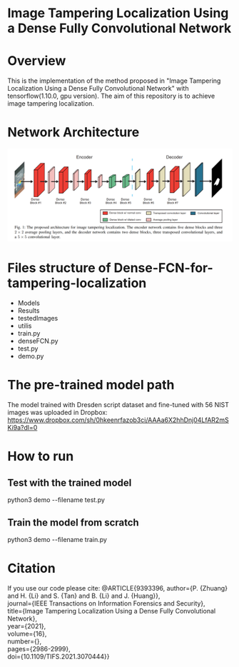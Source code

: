 # Image Tampering Localization Using a Dense Fully Convolutional Network

# Overview
This is the implementation of the method proposed in "Image Tampering Localization Using a Dense Fully Convolutional Network" with tensorflow(1.10.0, gpu version). The aim of this repository is to achieve image tampering localization.
# Network Architecture
![image](https://github.com/ZhuangPeiyu/Dense-FCN-for-tampering-localization/blob/master/networkArchitecture/158b993b1ea5a0b7ee6e460376e3ce2.png)
# Files structure of Dense-FCN-for-tampering-localization
- Models
- Results
- testedImages
- utilis
- train.py
- denseFCN.py
- test.py
- demo.py

# The pre-trained model path
The model trained with Dresden script dataset and fine-tuned with 56 NIST images was uploaded in Dropbox: https://www.dropbox.com/sh/0hkeenrfazob3ci/AAAa6X2hhDnj04LfAR2mSKi9a?dl=0
# How to run
## Test with the trained model

python3 demo --filename test.py

## Train the model from scratch
python3 demo --filename train.py

# Citation
If you use our code please cite: 
@ARTICLE{9393396,  author={P. {Zhuang} and H. {Li} and S. {Tan} and B. {Li} and J. {Huang}},  
journal={IEEE Transactions on Information Forensics and Security},   
title={Image Tampering Localization Using a Dense Fully Convolutional Network},   
year={2021},  
volume={16},  
number={},  
pages={2986-2999},  
doi={10.1109/TIFS.2021.3070444}}

